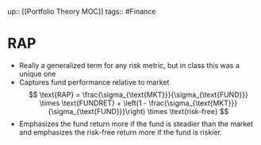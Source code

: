 up:: [[Portfolio Theory MOC]]
tags:: #Finance  
# RAP
- Really a generalized term for any risk metric, but in class this was a unique one
- Captures fund performance relative to market
$$ \text{RAP} = \frac{\sigma_{\text{MKT}}}{\sigma_{\text{FUND}}} \times \text{FUNDRET} + \left(1 - \frac{\sigma_{\text{MKT}}}{\sigma_{\text{FUND}}}\right) \times \text{risk-free} $$
- Emphasizes the fund return more if the fund is steadier than the market and emphasizes the risk-free return more if the fund is riskier.


